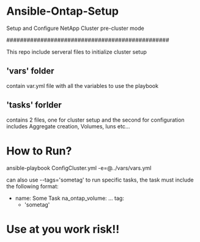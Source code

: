 # Ansible-Ontap-Setup
Setup and Configure NetApp Cluster pre-cluster mode

################################################

This repo include serveral files to initialize cluster setup

## 'vars' folder
contain var.yml file with all the variables to use the playbook

## 'tasks' forlder
contains 2 files, one for cluster setup and the second for configuration includes Aggregate creation, Volumes, luns etc...

# How to Run?
 ansible-playbook ConfigCluster.yml -e=@../vars/vars.yml
 
 can also use --tags='sometag' to run specific tasks, the task must include the following format:
 - name: Some Task
   na_ontap_volume:
   ...
   tag:
     - 'sometag'
  
  # Use at you work risk!!
